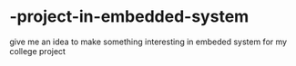 # -project-in-embedded-system
give me an idea to make something interesting in embeded system for my  college project
